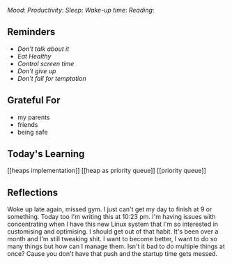 *Mood*:
*Productivity*:
*Sleep*:
*Wake-up time*:
*Reading*: 

## Reminders
- *Don't talk about it*
- *Eat Healthy*
- *Control screen time*
- *Don't give up*
- *Don't fall for temptation*

## Grateful For 
- my parents
- friends
- being safe

## Today's Learning  
[[heaps implementation]]
[[heap as priority queue]]
[[priority queue]]

## Reflections
Woke up late again, missed gym. I just can't get my day to finish at 9 or something. Today too I'm writing this at 10:23 pm. I'm having issues with concentrating when I have this new Linux system that I'm so interested in customising and optimising. I should get out of that habit. It's been over a month and I'm still tweaking shit. I want to become better, I want to do so many things but how can I manage them. Isn't it bad to do multiple things at once? Cause you don't have that push and the startup time gets messed. 